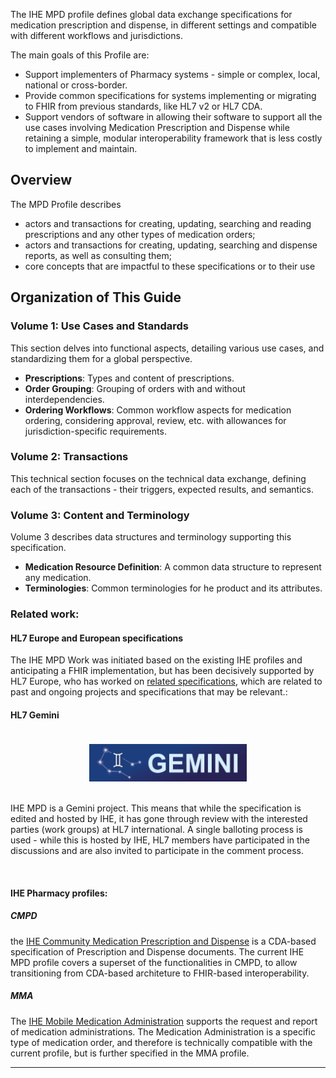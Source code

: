 
The IHE MPD profile defines global data exchange specifications for medication prescription and dispense, in different settings and compatible with different workflows and jurisdictions.

The main goals of this Profile are:  

* Support implementers of Pharmacy systems - simple or complex, local, national or cross-border.  
* Provide common specifications for systems implementing or migrating to FHIR from previous standards, like HL7 v2 or HL7 CDA.  
* Support vendors of software in allowing their software to support all the use cases involving Medication Prescription and Dispense while retaining a simple, modular interoperability framework that is less costly to implement and maintain.


## Overview

The MPD Profile describes 
* actors and transactions for creating, updating, searching and reading prescriptions and any other types of medication orders;
* actors and transactions for creating, updating, searching and  dispense reports, as well as consulting them;
* core concepts that are impactful to these specifications or to their use



## Organization of This Guide 

### Volume 1: Use Cases and Standards

This section delves into functional aspects, detailing various use cases, and standardizing them for a global perspective.

- **Prescriptions**: Types and content of prescriptions.
- **Order Grouping**: Grouping of orders with and without interdependencies.
- **Ordering Workflows**: Common workflow aspects for medication ordering, considering approval, review, etc. with allowances for jurisdiction-specific requirements.

### Volume 2: Transactions

This technical section focuses on the technical data exchange, defining each of the transactions - their triggers, expected results, and semantics.

### Volume 3: Content and Terminology

Volume 3 describes data structures and terminology supporting this specification.

- **Medication Resource Definition**: A common data structure to represent any medication.
- **Terminologies**: Common terminologies for he product and its attributes.

### Related work:


#### HL7 Europe and European specifications
The IHE MPD Work was initiated based on the existing IHE profiles and anticipating a FHIR implementation, but has been decisively supported by HL7 Europe, who has worked on [related specifications](http://hl7.eu/fhir/mpd), which are related to past and ongoing projects and specifications that may be relevant.:



#### HL7 Gemini 

<div style="display: flex; justify-content: center; align-items: center">
    <img src="./gemini-logo-fin.png" alt="GEMINI" style="max-width: 50%; max-height: 100%; margin: 20px;">
</div>

IHE MPD is a Gemini project. This means that while the specification is edited and hosted by IHE, it has gone through review with the interested parties (work groups) at HL7 international. A single balloting process is used - while this is hosted by IHE, HL7 members have participated in the discussions and are also invited to participate in the comment process.

<br>

#### IHE Pharmacy profiles:

##### CMPD
the [IHE Community Medication Prescription and Dispense](https://www.ihe.net/uploadedFiles/Documents/Pharmacy/IHE_Pharmacy_Suppl_CMPD.pdf) is a CDA-based specification of Prescription and Dispense documents. 
The current IHE MPD profile covers a superset of the functionalities in CMPD, to allow transitioning from CDA-based architeture to FHIR-based interoperability.


##### MMA
The [IHE Mobile Medication Administration](https://www.ihe.net/uploadedFiles/Documents/Pharmacy/IHE_Pharm_Suppl_MMA.pdf) supports the request and report of medication administrations. The Medication Administration is a specific type of medication order, and therefore is technically compatible with the current profile, but is further specified in the MMA profile.

---

